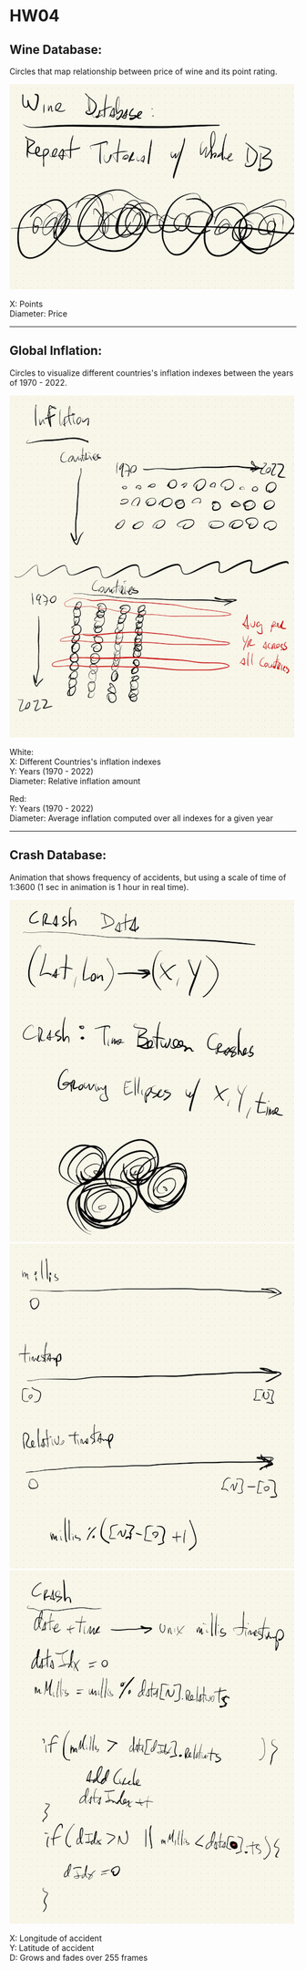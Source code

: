 # HW04

## Wine Database:
Circles that map relationship between price of wine and its point rating.

![](./imgs/HW04-00.jpg)

X: Points  
Diameter: Price

---
## Global Inflation:
Circles to visualize different countries's inflation indexes between the years of 1970 - 2022.

![](./imgs/HW04-01.jpg)

White:  
X: Different Countries's inflation indexes  
Y: Years (1970 - 2022)  
Diameter: Relative inflation amount

Red:  
Y: Years (1970 - 2022)  
Diameter: Average inflation computed over all indexes for a given year

---
## Crash Database:
Animation that shows frequency of accidents, but using a scale of time of 1:3600 (1 sec in animation is 1 hour in real time).

![](./imgs/HW04-02.jpg)
![](./imgs/HW04-03.jpg)
![](./imgs/HW04-04.jpg)

X: Longitude of accident  
Y: Latitude of accident  
D: Grows and fades over 255 frames

